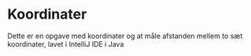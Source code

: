 # Koordinater
Dette er en opgave med koordinater og at måle afstanden mellem to sæt koordinater, lavet i IntelliJ IDE i Java

